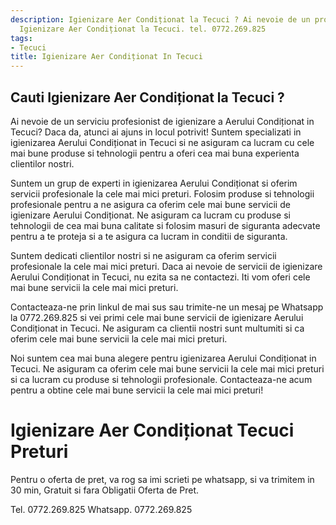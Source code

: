 ```yaml
---
description: Igienizare Aer Condiționat la Tecuci ? Ai nevoie de un profesionist in
  Igienizare Aer Condiționat la Tecuci. tel. 0772.269.825
tags:
- Tecuci
title: Igienizare Aer Condiționat In Tecuci
---
```



## Cauti Igienizare Aer Condiționat la Tecuci ?

Ai nevoie de un serviciu profesionist de igienizare a Aerului Condiționat in Tecuci? 
Daca da, atunci ai ajuns in locul potrivit! Suntem specializati in igienizarea Aerului Condiționat in Tecuci si ne asiguram ca lucram cu cele mai bune produse si tehnologii pentru a oferi cea mai buna experienta clientilor nostri.

Suntem un grup de experti in igienizarea Aerului Condiționat si oferim servicii profesionale la cele mai mici preturi. Folosim produse si tehnologii profesionale pentru a ne asigura ca oferim cele mai bune servicii de igienizare Aerului Condiționat. Ne asiguram ca lucram cu produse si tehnologii de cea mai buna calitate si folosim masuri de siguranta adecvate pentru a te proteja si a te asigura ca lucram in conditii de siguranta.

Suntem dedicati clientilor nostri si ne asiguram ca oferim servicii profesionale la cele mai mici preturi. Daca ai nevoie de servicii de igienizare Aerului Condiționat in Tecuci, nu ezita sa ne contactezi. Iti vom oferi cele mai bune servicii la cele mai mici preturi.

Contacteaza-ne prin linkul de mai sus sau trimite-ne un mesaj pe Whatsapp la 0772.269.825 si vei primi cele mai bune servicii de igienizare Aerului Condiționat in Tecuci. Ne asiguram ca clientii nostri sunt multumiti si ca oferim cele mai bune servicii la cele mai mici preturi.

Noi suntem cea mai buna alegere pentru igienizarea Aerului Condiționat in Tecuci. Ne asiguram ca oferim cele mai bune servicii la cele mai mici preturi si ca lucram cu produse si tehnologii profesionale. Contacteaza-ne acum pentru a obtine cele mai bune servicii la cele mai mici preturi!

# Igienizare Aer Condiționat Tecuci Preturi
Pentru o oferta de pret, va rog sa imi scrieti pe whatsapp, si va trimitem in 30 min, Gratuit si fara Obligatii Oferta de Pret.

Tel. 0772.269.825
Whatsapp. 0772.269.825